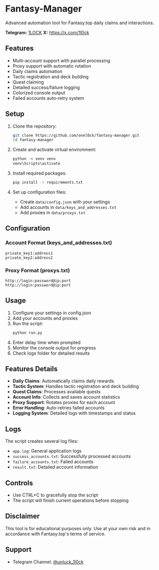 # Fantasy-Manager

Advanced automation tool for Fantasy.top daily claims and interactions.

**Telegram:** [1LOCK](https://t.me/unluck_1l0ck)
**X:** https://x.com/1l0ck

## Features

- Multi-account support with parallel processing
- Proxy support with automatic rotation
- Daily claims automation
- Tactic registration and deck building
- Quest claiming
- Detailed success/failure logging
- Colorized console output
- Failed accounts auto-retry system

## Setup

1. Clone the repository:
   ```bash
   git clone https://github.com/onel0ck/fantasy-manager.git
   cd fantasy-manager
   ```

2. Create and activate virtual environment:
   ```bash
   python -m venv venv
   venv\Scripts\activate
   ```

3. Install required packages:
   ```bash
   pip install -r requirements.txt
   ```

4. Set up configuration files:
   - Create `data/config.json` with your settings
   - Add accounts in `data/keys_and_addresses.txt`
   - Add proxies in `data/proxys.txt`

## Configuration

### Account Format (keys_and_addresses.txt)
```
private_key1:address1
private_key2:address2
```

### Proxy Format (proxys.txt)
```
http://login:password@ip:port
http://login:password@ip:port
```

## Usage

1. Configure your settings in config.json
2. Add your accounts and proxies
3. Run the script:
   ```bash
   python run.py
   ```
4. Enter delay time when prompted
5. Monitor the console output for progress
6. Check logs folder for detailed results

## Features Details

- **Daily Claims**: Automatically claims daily rewards
- **Tactic System**: Handles tactic registration and deck building
- **Quest Claims**: Processes available quests
- **Account Info**: Collects and saves account statistics
- **Proxy Support**: Rotates proxies for each account
- **Error Handling**: Auto-retries failed accounts
- **Logging System**: Detailed logs with timestamps and status

## Logs

The script creates several log files:
- `app.log`: General application logs
- `success_accounts.txt`: Successfully processed accounts
- `failure_accounts.txt`: Failed accounts
- `result.txt`: Detailed account information

## Controls

- Use CTRL+C to gracefully stop the script
- The script will finish current operations before stopping

## Disclaimer

This tool is for educational purposes only. Use at your own risk and in accordance with Fantasy.top's terms of service.

## Support

- Telegram Channel: [@unluck_1l0ck](https://t.me/unluck_1l0ck)
